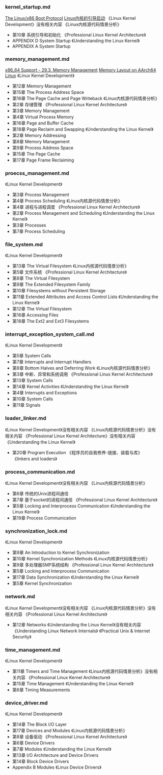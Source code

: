 ### kernel_startup.md
[The Linux/x86 Boot Protocol](https://docs.kernel.org/arch/x86/boot.html)
[Linux内核的引导启动](https://frankjkl.github.io/2019/03/12/Linux%E5%86%85%E6%A0%B8-%E5%BC%95%E5%AF%BC%E5%90%AF%E5%8A%A8/)
《Linux Kernel Development》没有相关内容
《Linux内核源代码情景分析》
  - 第10章 系统引导和初始化
《Professional Linux Kernel Architecture》
  - APPENDIX D System Startup
《Understanding the Linux Kernel》
  - APPENDIX A System Startup


### memory_management.md
[x86_64 Support - 29.3. Memory Management](https://docs.kernel.org/arch/x86/x86_64/mm.html)
[Memory Layout on AArch64 Linux](https://docs.kernel.org/arch/arm64/memory.html)
《Linux Kernel Development》
  - 第12章 Memory Management
  - 第15章 The Process Address Space
  - 第16章 The Page Cache and Page Writeback
《Linux内核源代码情景分析》
  - 第2章 存储管理
《Professional Linux Kernel Architecture》
  - 第3章 Memory Management
  - 第4章 Virtual Process Memory
  - 第16章 Page and Buffer Cache
  - 第18章 Page Reclaim and Swapping
《Understanding the Linux Kernel》
  - 第2章 Memory Addressing
  - 第8章 Memory Management
  - 第9章 Process Address Space
  - 第15章 The Page Cache
  - 第17章 Page Frame Reclaiming


### proecss_management.md
《Linux Kernel Development》
  - 第3章 Process Management
  - 第4章 Process Scheduling
《Linux内核源代码情景分析》
  - 第4章 进程与进程调度
《Professional Linux Kernel Architecture》
  - 第2章 Process Management and Scheduling
《Understanding the Linux Kernel》
  - 第3章 Processes
  - 第7章 Process Scheduling


### file_system.md
《Linux Kernel Development》
  - 第13章 The Virtual Filesystem
《Linux内核源代码情景分析》
  - 第5章 文件系统
《Professional Linux Kernel Architecture》
  - 第8章 The Virtual Filesystem
  - 第9章 The Extended Filesystem Family
  - 第10章 Filesystems without Persistent Storage
  - 第11章 Extended Attributes and Access Control Lists
《Understanding the Linux Kernel》
  - 第12章 The Virtual Filesystem
  - 第16章 Accessing Files
  - 第18章 The Ext2 and Ext3 Filesystems


### interrupt_exception_system_call.md
《Linux Kernel Development》
  - 第5章 System Calls
  - 第7章 Interrupts and Interrupt Handlers
  - 第8章 Bottom Halves and Deferring Work
《Linux内核源代码情景分析》
  - 第3章 中断、异常和系统调用
《Professional Linux Kernel Architecture》
  - 第13章 System Calls
  - 第14章 Kernel Activities
《Understanding the Linux Kernel》
  - 第4章 Interrupts and Exceptions
  - 第10章 System Calls
  - 第11章 Signals


### loader_linker.md
《Linux Kernel Development》没有相关内容
《Linux内核源代码情景分析》没有相关内容
《Professional Linux Kernel Architecture》没有相关内容
《Understanding the Linux Kernel》
  - 第20章 Program Execution
《程序员的自我修养-链接、装载与库》
《linkers and loaders》


### process_communication.md
《Linux Kernel Development》没有相关内容
《Linux内核源代码情景分析》
  - 第6章 传统的Unix进程间通信
  - 第7章 基于socket的进程间通信
《Professional Linux Kernel Architecture》
  - 第5章 Locking and Interprocess Communication
《Understanding the Linux Kernel》
  - 第19章 Process Communication

### synchronization_lock.md
《Linux Kernel Development》
  - 第9章 An Introduction to Kernel Synchronization
  - 第10章 Kernel Synchronization Methods
《Linux内核源代码情景分析》
  - 第9章 多处理器SMP系统结构
《Professional Linux Kernel Architecture》
  - 第5章 Locking and Interprocess Communication
  - 第17章 Data Synchronization
《Understanding the Linux Kernel》
  - 第5章 Kernel Synchronization


### network.md
《Linux Kernel Development》没有相关内容
《Linux内核源代码情景分析》没有相关内容
《Professional Linux Kernel Architecture》
  - 第12章 Networks
《Understanding the Linux Kernel》没有相关内容
《Understanding Linux Network Internals》
《Practical Unix & Internet Security》


### time_management.md
《Linux Kernel Development》
  - 第11章 Timers and Time Management
《Linux内核源代码情景分析》没有相关内容
《Professional Linux Kernel Architecture》
  - 第15章 Time Management
《Understanding the Linux Kernel》
  - 第6章 Timing Measurements


### device_driver.md
《Linux Kernel Development》
  - 第14章 The Block I/O Layer
  - 第17章 Devices and Modules
《Linux内核源代码情景分析》
  - 第8章 设备驱动
《Professional Linux Kernel Architecture》
  - 第6章 Device Drivers
  - 第7章 Modules
《Understanding the Linux Kernel》
  - 第13章 I/O Architecture and Device Drivers
  - 第14章 Block Device Drivers
  - Appendix B Modules
《Linux Device Drivers》


